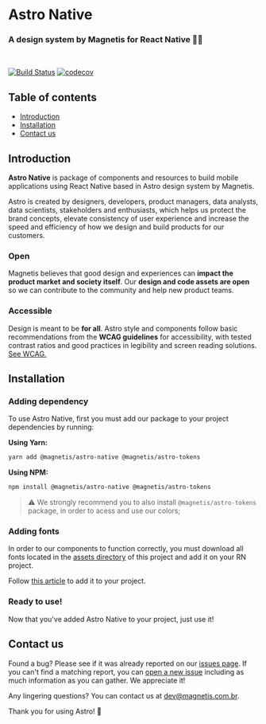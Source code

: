 # Astro Native

### A design system by Magnetis for React Native 👩‍🚀

<br />

[![Build Status](https://travis-ci.org/magnetis/astro-native.svg?branch=main)](https://travis-ci.org/magnetis/astro-native) [![codecov](https://codecov.io/gh/magnetis/astro-native/branch/main/graph/badge.svg?token=LVMG3RI9ZF)](https://codecov.io/gh/magnetis/astro-native)

## Table of contents

- [Introduction](#introduction)
- [Installation](#installation)
- [Contact us](#contact-us)

## Introduction

**Astro Native** is package of components and resources to build mobile applications using React Native based in Astro design system by Magnetis.

Astro is created by designers, developers, product managers, data analysts, data scientists, stakeholders and enthusiasts, which helps us protect the brand concepts, elevate consistency of user experience and increase the speed and efficiency of how we design and build products for our customers.

### Open

Magnetis believes that good design and experiences can **impact the product market and society itself**. Our **design and code assets are open** so we can contribute to the community and help new product teams.

### Accessible

Design is meant to be **for all**. Astro style and components follow basic recommendations from the **WCAG guidelines** for accessibility, with tested contrast ratios and good practices in legibility and screen reading solutions.
[See WCAG.](https://www.w3.org/TR/WCAG21/)

## Installation

### Adding dependency

To use Astro Native, first you must add our package to your project dependencies by running:

**Using Yarn:**

```bash
yarn add @magnetis/astro-native @magnetis/astro-tokens
```

**Using NPM:**

```bash
npm install @magnetis/astro-native @magnetis/astro-tokens
```

> :warning: We strongly recommend you to also install `@magnetis/astro-tokens` package, in order to acess and use our colors;

### Adding fonts

In order to our components to function correctly, you must download all fonts located in the [assets directory](https://github.com/magnetis/astro-native/tree/main/src/assets/fonts) of this project and add it on your RN project.

Follow [this article](https://medium.com/@mehrankhandev/ultimate-guide-to-use-custom-fonts-in-react-native-77fcdf859cf4) to add it to your project.

### Ready to use!

Now that you've added Astro Native to your project, just use it!

## Contact us

Found a bug? Please see if it was already reported on our [issues page](https://github.com/magnetis/astro-native/issues). If you can't find a matching report, you can [open a new issue](https://github.com/magnetis/astro-native/issues/new) including as much information as you can gather. We appreciate it!

Any lingering questions? You can contact us at [dev@magnetis.com.br](mailto:dev@magnetis.com.br).

Thank you for using Astro! 🎉
